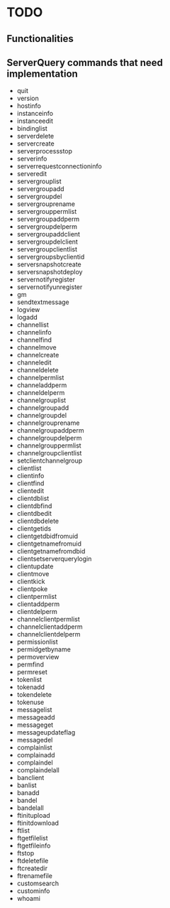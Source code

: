 TODO
====

Functionalities
---------------

ServerQuery commands that need implementation
---------------------------------------------

- quit
- version
- hostinfo
- instanceinfo
- instanceedit
- bindinglist
- serverdelete
- servercreate
- serverprocessstop
- serverinfo
- serverrequestconnectioninfo
- serveredit
- servergrouplist
- servergroupadd
- servergroupdel
- servergrouprename
- servergrouppermlist
- servergroupaddperm
- servergroupdelperm
- servergroupaddclient
- servergroupdelclient
- servergroupclientlist
- servergroupsbyclientid
- serversnapshotcreate
- serversnapshotdeploy
- servernotifyregister
- servernotifyunregister
- gm
- sendtextmessage
- logview
- logadd
- channellist
- channelinfo
- channelfind
- channelmove
- channelcreate
- channeledit
- channeldelete
- channelpermlist
- channeladdperm
- channeldelperm
- channelgrouplist
- channelgroupadd
- channelgroupdel
- channelgrouprename
- channelgroupaddperm
- channelgroupdelperm
- channelgrouppermlist
- channelgroupclientlist
- setclientchannelgroup
- clientlist
- clientinfo
- clientfind
- clientedit
- clientdblist
- clientdbfind
- clientdbedit
- clientdbdelete
- clientgetids
- clientgetdbidfromuid
- clientgetnamefromuid
- clientgetnamefromdbid
- clientsetserverquerylogin
- clientupdate
- clientmove
- clientkick
- clientpoke
- clientpermlist
- clientaddperm
- clientdelperm
- channelclientpermlist
- channelclientaddperm
- channelclientdelperm
- permissionlist
- permidgetbyname
- permoverview
- permfind
- permreset
- tokenlist
- tokenadd
- tokendelete
- tokenuse
- messagelist
- messageadd
- messageget
- messageupdateflag
- messagedel
- complainlist
- complainadd
- complaindel
- complaindelall
- banclient
- banlist
- banadd
- bandel
- bandelall
- ftinitupload
- ftinitdownload
- ftlist
- ftgetfilelist
- ftgetfileinfo
- ftstop
- ftdeletefile
- ftcreatedir
- ftrenamefile
- customsearch
- custominfo
- whoami